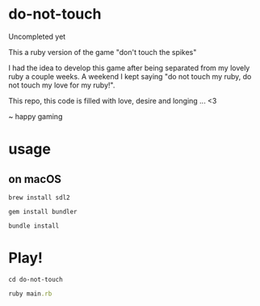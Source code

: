 # do-not-touch

Uncompleted yet

This a ruby version of the game "don't touch the spikes"

I had the idea to develop this game after being separated from my lovely ruby a couple weeks. 
A weekend I kept saying "do not touch my ruby, do not touch my love for my ruby!".

This repo, this code is filled with love, desire and longing ... <3 

~ happy gaming
# usage

## on macOS

```
brew install sdl2
```
```
gem install bundler
```
```
bundle install
```

# Play!

```
cd do-not-touch
```

```ruby
ruby main.rb
```
